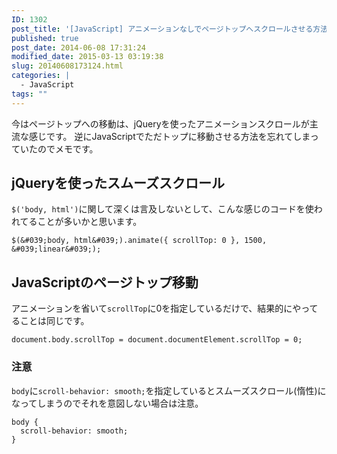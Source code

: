 ```yaml
---
ID: 1302
post_title: '[JavaScript] アニメーションなしでページトップへスクロールさせる方法'
published: true
post_date: 2014-06-08 17:31:24
modified_date: 2015-03-13 03:19:38
slug: 20140608173124.html
categories: |
  - JavaScript
tags: ""
---
```

今はページトップへの移動は、jQueryを使ったアニメーションスクロールが主流な感じです。 逆にJavaScriptでただトップに移動させる方法を忘れてしまっていたのでメモです。

<!--more-->

## jQueryを使ったスムーズスクロール

`$('body, html')`に関して深くは言及しないとして、こんな感じのコードを使われてることが多いかと思います。

```language-js
$(&#039;body, html&#039;).animate({ scrollTop: 0 }, 1500, &#039;linear&#039;);
```

## JavaScriptのページトップ移動

アニメーションを省いて`scrollTop`に0を指定しているだけで、結果的にやってることは同じです。

```language-js
document.body.scrollTop = document.documentElement.scrollTop = 0;
```

### 注意

`body`に`scroll-behavior: smooth;`を指定しているとスムーズスクロール(惰性)になってしまうのでそれを意図しない場合は注意。

```language-css
body {
  scroll-behavior: smooth;
}
```